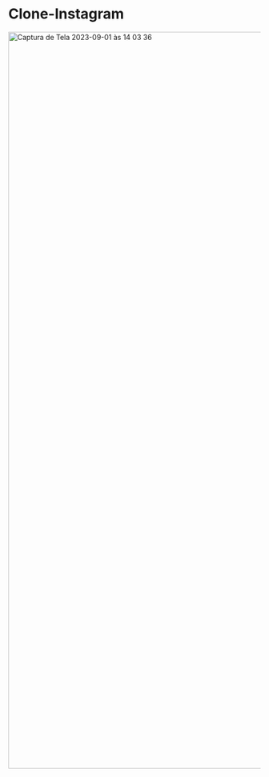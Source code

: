 # Clone-Instagram
<img width="1470" alt="Captura de Tela 2023-09-01 às 14 03 36" src="https://github.com/viniciusferreira01/Clone-Instagram/assets/62123390/c5b7aff5-97fc-4cef-a5a6-b79089173b67">
